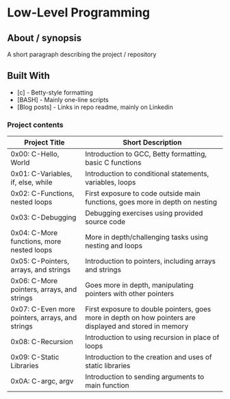 # Low-Level Programming

## About / synopsis
A short paragraph describing the project / repository

## Built With

* [c] - Betty-style formatting
* [BASH] - Mainly one-line scripts
* [Blog posts] - Links in repo readme, mainly on Linkedin

### Project contents

| Project Title | Short Description |
| --- | --- |
|0x00: C-Hello, World|Introduction to GCC, Betty formatting, basic C functions|
|0x01: C-Variables, if, else, while|Introduction to conditional statements, variables, loops|
|0x02: C-Functions, nested loops|First exposure to code outside main functions, goes more in depth on nesting|
|0x03: C-Debugging|Debugging exercises using provided source code|
|0x04: C-More functions, more nested loops|More in depth/challenging tasks using nesting and loops|
|0x05: C-Pointers, arrays, and strings|Introduction to pointers, including arrays and strings|
|0x06: C-More pointers, arrays, and strings|Goes more in depth, manipulating pointers with other pointers|
|0x07: C-Even more pointers, arrays, and strings|First exposure to double pointers, goes more in depth on how pointers are displayed and stored in memory|
|0x08: C-Recursion|Introduction to using recursion in place of loops|
|0x09: C-Static Libraries|Introduction to the creation and uses of static libraries|
|0x0A: C-argc, argv|Introduction to sending arguments to main function|